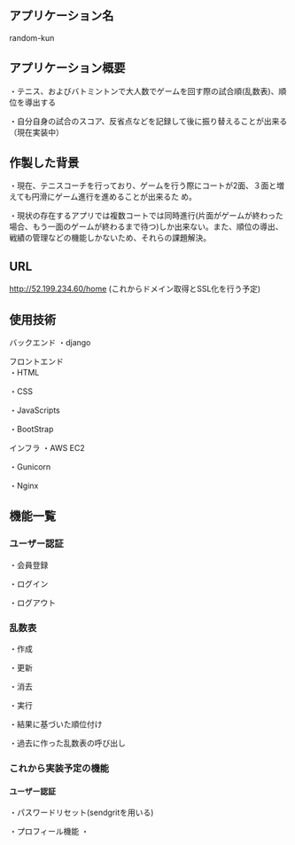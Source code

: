 ## アプリケーション名
random-kun

## アプリケーション概要
・テニス、およびバトミントンで大人数でゲームを回す際の試合順(乱数表)、順位を導出する  

・自分自身の試合のスコア、反省点などを記録して後に振り替えることが出来る（現在実装中）

## 作製した背景
・現在、テニスコーチを行っており、ゲームを行う際にコートが2面、３面と増えても円滑にゲーム進行を進めることが出来るた
め。  

・現状の存在するアプリでは複数コートでは同時進行(片面がゲームが終わった場合、もう一面のゲームが終わるまで待つ)しか出来ない。また、順位の導出、戦績の管理などの機能しかないため、それらの課題解決。

## URL
http://52.199.234.60/home
(これからドメイン取得とSSL化を行う予定)

## 使用技術
バックエンド
・django

フロントエンド  
・HTML  

・CSS  

・JavaScripts  

・BootStrap  

インフラ
・AWS EC2

・Gunicorn

・Nginx

## 機能一覧

### ユーザー認証
・会員登録

・ログイン

・ログアウト

### 乱数表
・作成

・更新

・消去

・実行

・結果に基づいた順位付け

・過去に作った乱数表の呼び出し

### これから実装予定の機能

#### ユーザー認証
・パスワードリセット(sendgritを用いる)

・プロフィール機能
・
